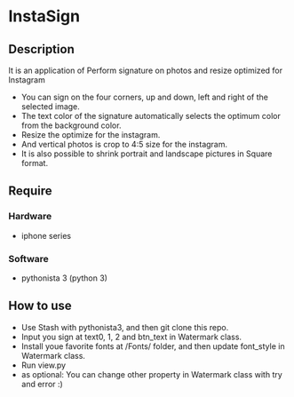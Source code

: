 # InstaSign

## Description

It is an application of Perform signature on photos and resize optimized for Instagram

* You can sign on the four corners, up and down, left and right of the selected image.
* The text color of the signature automatically selects the optimum color from the background color.
* Resize the optimize for the instagram.
* And vertical photos is crop to 4:5 size for the instagram.
* It is also possible to shrink portrait and landscape pictures in Square format.

## Require

### Hardware

* iphone series

### Software

* pythonista 3 (python 3)

## How to use

* Use Stash with pythonista3, and then git clone this repo.
* Input you sign at text0, 1, 2 and btn_text in Watermark class.
* Install youe favorite fonts at /Fonts/ folder, and then update font_style in Watermark class.
* Run view.py
* as optional: You can change other property in Watermark class with try and error :)
